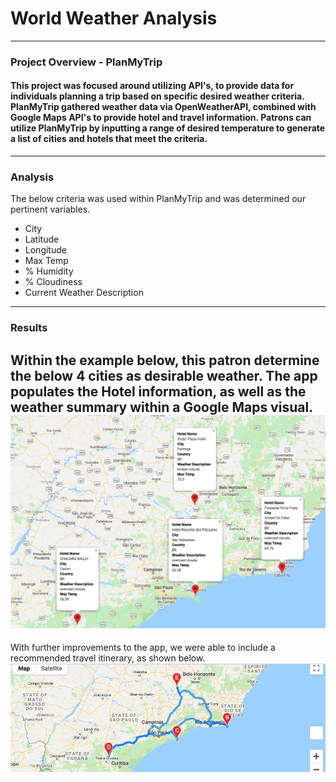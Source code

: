 # World Weather Analysis
----
### Project Overview - PlanMyTrip
#### This project was focused around utilizing API's, to provide data for individuals planning a trip based on specific desired weather criteria.  PlanMyTrip gathered weather data via OpenWeatherAPI, combined with Google Maps API's to provide hotel and travel information. Patrons can utilize PlanMyTrip by inputting a range of desired temperature to generate a list of cities and hotels that meet the criteria.
----
###  Analysis
The below criteria was used within PlanMyTrip and was determined our pertinent variables.
- City
- Latitude
- Longitude
- Max Temp
- % Humidity
- % Cloudiness
- Current Weather Description
----
### Results
Within the example below, this patron determine the below 4 cities as desirable weather. The app populates the Hotel information, as well as the weather summary within a Google Maps visual.
![This is an image](https://github.com/KEGANCP/World_Weather_Analysis/blob/main/Vacation_Itinerary/WeatherPy_travel_map_markers.png)
----
With further improvements to the app, we were able to include a recommended travel itinerary, as shown below.
![This is an image](https://github.com/KEGANCP/World_Weather_Analysis/blob/main/Vacation_Itinerary/WeatherPy_travel_map.png)
